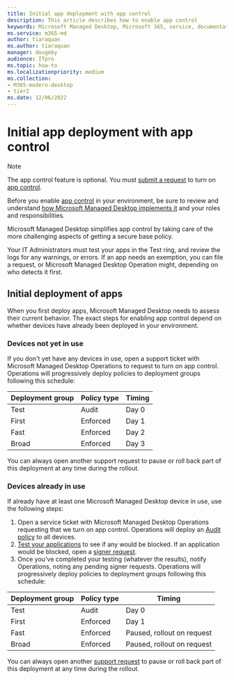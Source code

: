 ```yaml
---
title: Initial app deployment with app control
description: This article describes how to enable app control
keywords: Microsoft Managed Desktop, Microsoft 365, service, documentation
ms.service: m365-md
author: tiaraquan
ms.author: tiaraquan
manager: dougeby
audience: ITpro
ms.topic: how-to
ms.localizationpriority: medium
ms.collection: 
- M365-modern-desktop
- tier2
ms.date: 12/06/2022
---
```


# Initial app deployment with app control

> [!NOTE]
> The app control feature is optional. You must [submit a request](../operate/support-request.md) to turn on [app control](../prepare/app-control.md).

Before you enable [app control](../prepare/app-control.md) in your environment, be sure to review and understand [how Microsoft Managed Desktop implements it](../prepare/app-control.md) and your roles and responsibilities.

Microsoft Managed Desktop simplifies app control by taking care of the more challenging aspects of getting a secure base policy.

Your IT Administrators must test your apps in the Test ring, and review the logs for any warnings, or errors. If an app needs an exemption, you can file a request, or Microsoft Managed Desktop Operation might, depending on who detects it first.

## Initial deployment of apps

When you first deploy apps, Microsoft Managed Desktop needs to assess their current behavior. The exact steps for enabling app control depend on whether devices have already been deployed in your environment.

### Devices not yet in use

If you don't yet have any devices in use, open a support ticket with Microsoft Managed Desktop Operations to request to turn on app control. Operations will progressively deploy policies to deployment groups following this schedule:

| Deployment group | Policy type | Timing |
| ------ | ------ | ------ |
| Test |  Audit |  Day 0 |
| First | Enforced | Day 1 |
| Fast | Enforced |  Day 2 |
| Broad | Enforced |  Day 3 |

You can always open another support request to pause or roll back part of this deployment at any time during the rollout.

### Devices already in use

If already have at least one Microsoft Managed Desktop device in use, use the following steps:

1. Open a service ticket with Microsoft Managed Desktop Operations requesting that we turn on app control. Operations will deploy an [Audit policy](../prepare/app-control.md#audit-policy) to all devices.
2. [Test your applications](../deploy/add-app-with-app-control.md#add-a-new-app) to see if any would be blocked. If an application would be blocked, open a [signer request](../deploy/add-app-with-app-control.md#add-or-remove-a-trusted-signer).
3. Once you've completed your testing (whatever the results), notify Operations, noting any pending signer requests. Operations will progressively deploy policies to deployment groups following this schedule:

| Deployment group | Policy type | Timing |
| ------ | ------ | ------ |
| Test     | Audit |  Day 0 |
| First     | Enforced | Day 1 |
| Fast     | Enforced |  Paused, rollout on request |
| Broad     | Enforced |  Paused, rollout on request |

You can always open another [support request](../operate/support-request.md) to pause or roll back part of this deployment at any time during the rollout.
